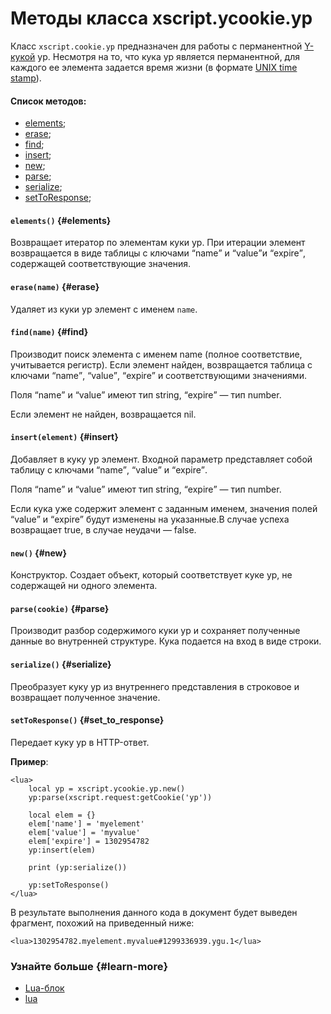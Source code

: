 # Методы класса xscript.ycookie.yp

Класс `xscript.cookie.yp` предназначен для работы с перманентной [Y-кукой](http://wiki.yandex-team.ru/Cookies/Y) yp. Несмотря на то, что кука yp является перманентной, для каждого ее элемента задается время жизни (в формате [UNIX time stamp](http://ru.wikipedia.org/wiki/Unix_time)).

#### Список методов: 

- [elements](block-lua-ycookie-yp-methods.md#elements);
- [erase](block-lua-ycookie-yp-methods.md#erase);
- [find](block-lua-ycookie-yp-methods.md#find);
- [insert](block-lua-ycookie-yp-methods.md#insert);
- [new](block-lua-ycookie-yp-methods.md#new);
- [parse](block-lua-ycookie-yp-methods.md#parse);
- [serialize](block-lua-ycookie-yp-methods.md#serialize);
- [setToResponse](block-lua-ycookie-yp-methods.md#set_to_response);

#### `elements()` {#elements}

Возвращает итератор по элементам куки yp. При итерации элемент возвращается в виде таблицы с ключами <q>name</q> и <q>value</q>и <q>expire</q>, содержащей соответствующие значения. 

#### `erase(name)` {#erase}

Удаляет из куки yp элемент с именем `name`.

#### `find(name)` {#find}

Производит поиск элемента с именем name (полное соответствие, учитывается регистр). Если элемент найден, возвращается таблица с ключами <q>name</q>, <q>value</q>, <q>expire</q> и соответствующими значениями.

Поля <q>name</q> и <q>value</q> имеют тип string, <q>expire</q> — тип number.

Если элемент не найден, возвращается nil.

#### `insert(element)` {#insert}

Добавляет в куку yp элемент. Входной параметр представляет собой таблицу с ключами <q>name</q>, <q>value</q> и <q>expire</q>.

Поля <q>name</q> и <q>value</q> имеют тип string, <q>expire</q> — тип number.

Если кука уже содержит элемент с заданным именем, значения полей <q>value</q> и <q>expire</q> будут изменены на указанные.В случае успеха возвращает true, в случае неудачи — false.

#### `new()` {#new}

Конструктор. Создает объект, который соответствует куке yp, не содержащей ни одного элемента. 

#### `parse(cookie)` {#parse}

Производит разбор содержимого куки yp и сохраняет полученные данные во внутренней структуре. Кука подается на вход в виде строки.

#### `serialize()` {#serialize}

Преобразует куку yp из внутреннего представления в строковое и возвращает полученное значение.

#### `setToResponse()` {#set_to_response}

Передает куку yp в HTTP-ответ.

**Пример**:

```
<lua>
    local yp = xscript.ycookie.yp.new()
    yp:parse(xscript.request:getCookie('yp'))
    
    local elem = {}
    elem['name'] = 'myelement'
    elem['value'] = 'myvalue'
    elem['expire'] = 1302954782
    yp:insert(elem)
    
    print (yp:serialize())
    
    yp:setToResponse()
</lua>
```

В результате выполнения данного кода в документ будет выведен фрагмент, похожий на приведенный ниже:

```
<lua>1302954782.myelement.myvalue#1299336939.ygu.1</lua>
```

### Узнайте больше {#learn-more}
* [Lua-блок](../concepts/block-lua-ov.md)
* [lua](../reference/lua.md)